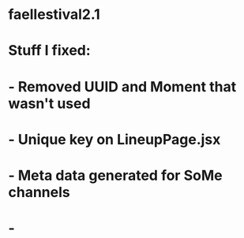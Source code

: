# faellestival2.1

# Stuff I fixed:

# - Removed UUID and Moment that wasn't used

# - Unique key on LineupPage.jsx

# - Meta data generated for SoMe channels

# - 